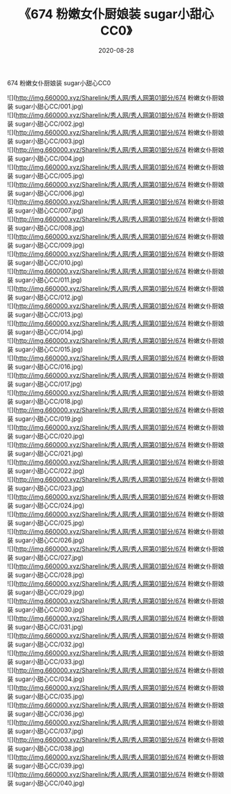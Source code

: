 ﻿---
layout: post
title:  《674 粉嫩女仆厨娘装 sugar小甜心CC0》
date:   2020-08-28
img: http://img.660000.xyz/Sharelink/秀人网/秀人网第01部分/674 粉嫩女仆厨娘装 sugar小甜心CC0/000.jpg
categories: [美女, 清纯, 唯美]
---

674 粉嫩女仆厨娘装 sugar小甜心CC0

  ![](http://img.660000.xyz/Sharelink/秀人网/秀人网第01部分/674 粉嫩女仆厨娘装 sugar小甜心CC/001.jpg) <br> ![](http://img.660000.xyz/Sharelink/秀人网/秀人网第01部分/674 粉嫩女仆厨娘装 sugar小甜心CC/002.jpg) <br> ![](http://img.660000.xyz/Sharelink/秀人网/秀人网第01部分/674 粉嫩女仆厨娘装 sugar小甜心CC/003.jpg) <br> ![](http://img.660000.xyz/Sharelink/秀人网/秀人网第01部分/674 粉嫩女仆厨娘装 sugar小甜心CC/004.jpg) <br> ![](http://img.660000.xyz/Sharelink/秀人网/秀人网第01部分/674 粉嫩女仆厨娘装 sugar小甜心CC/005.jpg) <br> ![](http://img.660000.xyz/Sharelink/秀人网/秀人网第01部分/674 粉嫩女仆厨娘装 sugar小甜心CC/006.jpg) <br> ![](http://img.660000.xyz/Sharelink/秀人网/秀人网第01部分/674 粉嫩女仆厨娘装 sugar小甜心CC/007.jpg) <br> ![](http://img.660000.xyz/Sharelink/秀人网/秀人网第01部分/674 粉嫩女仆厨娘装 sugar小甜心CC/008.jpg) <br> ![](http://img.660000.xyz/Sharelink/秀人网/秀人网第01部分/674 粉嫩女仆厨娘装 sugar小甜心CC/009.jpg) <br> ![](http://img.660000.xyz/Sharelink/秀人网/秀人网第01部分/674 粉嫩女仆厨娘装 sugar小甜心CC/010.jpg) <br> ![](http://img.660000.xyz/Sharelink/秀人网/秀人网第01部分/674 粉嫩女仆厨娘装 sugar小甜心CC/011.jpg) <br> ![](http://img.660000.xyz/Sharelink/秀人网/秀人网第01部分/674 粉嫩女仆厨娘装 sugar小甜心CC/012.jpg) <br> ![](http://img.660000.xyz/Sharelink/秀人网/秀人网第01部分/674 粉嫩女仆厨娘装 sugar小甜心CC/013.jpg) <br> ![](http://img.660000.xyz/Sharelink/秀人网/秀人网第01部分/674 粉嫩女仆厨娘装 sugar小甜心CC/014.jpg) <br> ![](http://img.660000.xyz/Sharelink/秀人网/秀人网第01部分/674 粉嫩女仆厨娘装 sugar小甜心CC/015.jpg) <br> ![](http://img.660000.xyz/Sharelink/秀人网/秀人网第01部分/674 粉嫩女仆厨娘装 sugar小甜心CC/016.jpg) <br> ![](http://img.660000.xyz/Sharelink/秀人网/秀人网第01部分/674 粉嫩女仆厨娘装 sugar小甜心CC/017.jpg) <br> ![](http://img.660000.xyz/Sharelink/秀人网/秀人网第01部分/674 粉嫩女仆厨娘装 sugar小甜心CC/018.jpg) <br> ![](http://img.660000.xyz/Sharelink/秀人网/秀人网第01部分/674 粉嫩女仆厨娘装 sugar小甜心CC/019.jpg) <br> ![](http://img.660000.xyz/Sharelink/秀人网/秀人网第01部分/674 粉嫩女仆厨娘装 sugar小甜心CC/020.jpg) <br> ![](http://img.660000.xyz/Sharelink/秀人网/秀人网第01部分/674 粉嫩女仆厨娘装 sugar小甜心CC/021.jpg) <br> ![](http://img.660000.xyz/Sharelink/秀人网/秀人网第01部分/674 粉嫩女仆厨娘装 sugar小甜心CC/022.jpg) <br> ![](http://img.660000.xyz/Sharelink/秀人网/秀人网第01部分/674 粉嫩女仆厨娘装 sugar小甜心CC/023.jpg) <br> ![](http://img.660000.xyz/Sharelink/秀人网/秀人网第01部分/674 粉嫩女仆厨娘装 sugar小甜心CC/024.jpg) <br> ![](http://img.660000.xyz/Sharelink/秀人网/秀人网第01部分/674 粉嫩女仆厨娘装 sugar小甜心CC/025.jpg) <br> ![](http://img.660000.xyz/Sharelink/秀人网/秀人网第01部分/674 粉嫩女仆厨娘装 sugar小甜心CC/026.jpg) <br> ![](http://img.660000.xyz/Sharelink/秀人网/秀人网第01部分/674 粉嫩女仆厨娘装 sugar小甜心CC/027.jpg) <br> ![](http://img.660000.xyz/Sharelink/秀人网/秀人网第01部分/674 粉嫩女仆厨娘装 sugar小甜心CC/028.jpg) <br> ![](http://img.660000.xyz/Sharelink/秀人网/秀人网第01部分/674 粉嫩女仆厨娘装 sugar小甜心CC/029.jpg) <br> ![](http://img.660000.xyz/Sharelink/秀人网/秀人网第01部分/674 粉嫩女仆厨娘装 sugar小甜心CC/030.jpg) <br> ![](http://img.660000.xyz/Sharelink/秀人网/秀人网第01部分/674 粉嫩女仆厨娘装 sugar小甜心CC/031.jpg) <br> ![](http://img.660000.xyz/Sharelink/秀人网/秀人网第01部分/674 粉嫩女仆厨娘装 sugar小甜心CC/032.jpg) <br> ![](http://img.660000.xyz/Sharelink/秀人网/秀人网第01部分/674 粉嫩女仆厨娘装 sugar小甜心CC/033.jpg) <br> ![](http://img.660000.xyz/Sharelink/秀人网/秀人网第01部分/674 粉嫩女仆厨娘装 sugar小甜心CC/034.jpg) <br> ![](http://img.660000.xyz/Sharelink/秀人网/秀人网第01部分/674 粉嫩女仆厨娘装 sugar小甜心CC/035.jpg) <br> ![](http://img.660000.xyz/Sharelink/秀人网/秀人网第01部分/674 粉嫩女仆厨娘装 sugar小甜心CC/036.jpg) <br> ![](http://img.660000.xyz/Sharelink/秀人网/秀人网第01部分/674 粉嫩女仆厨娘装 sugar小甜心CC/037.jpg) <br> ![](http://img.660000.xyz/Sharelink/秀人网/秀人网第01部分/674 粉嫩女仆厨娘装 sugar小甜心CC/038.jpg) <br> ![](http://img.660000.xyz/Sharelink/秀人网/秀人网第01部分/674 粉嫩女仆厨娘装 sugar小甜心CC/039.jpg) <br> ![](http://img.660000.xyz/Sharelink/秀人网/秀人网第01部分/674 粉嫩女仆厨娘装 sugar小甜心CC/040.jpg) <br>